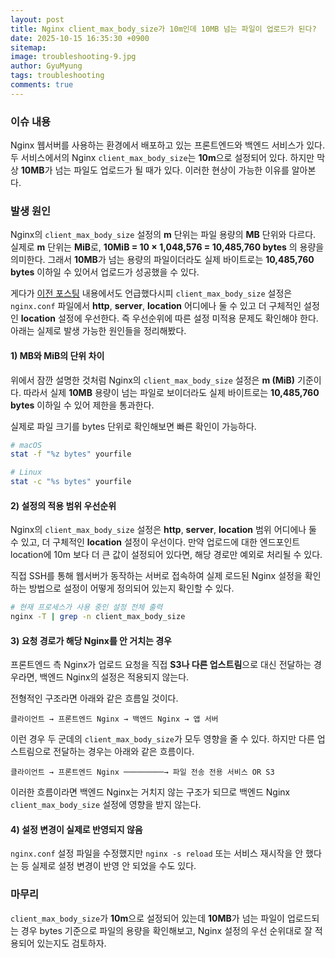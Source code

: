 ```yaml
---
layout:	post
title: Nginx client_max_body_size가 10m인데 10MB 넘는 파일이 업로드가 된다?
date: 2025-10-15 16:35:30 +0900
sitemap: 
image: troubleshooting-9.jpg
author: GyuMyung
tags: troubleshooting
comments: true
---
```


### 이슈 내용
Nginx 웹서버를 사용하는 환경에서 배포하고 있는 프론트엔드와 백엔드 서비스가 있다. 두 서비스에서의 Nginx `client_max_body_size`는 **10m**으로 설정되어 있다. 하지만 막상 **10MB**가 넘는 파일도 업로드가 될 때가 있다. 이러한 현상이 가능한 이유를 알아본다.

### 발생 원인
Nginx의 `client_max_body_size` 설정의 **m** 단위는 파일 용량의 **MB** 단위와 다르다. 실제로 **m** 단위는 **MiB**로, **10MiB = 10 × 1,048,576 = 10,485,760 bytes** 의 용량을 의미한다. 그래서 **10MB**가 넘는 용량의 파일이더라도 실제 바이트로는 **10,485,760 bytes** 이하일 수 있어서 업로드가 성공했을 수 있다.

게다가 [이전 포스팅](https://lgm1007.github.io/2025/10/14/413-Payload-Too-Large-Error/) 내용에서도 언급했다시피 `client_max_body_size` 설정은 `nginx.conf` 파일에서 **http**, **server**, **location** 어디에나 둘 수 있고 더 구체적인 설정인 **location** 설정에 우선한다. 즉 우선순위에 따른 설정 미적용 문제도 확인해야 한다. 아래는 실제로 발생 가능한 원인들을 정리해봤다.

#### 1) MB와 MiB의 단위 차이
위에서 잠깐 설명한 것처럼 Nginx의 `client_max_body_size` 설정은 **m (MiB)** 기준이다. 따라서 실제 **10MB** 용량이 넘는 파일로 보이더라도 실제 바이트로는 **10,485,760 bytes** 이하일 수 있어 제한을 통과한다.

실제로 파일 크기를 bytes 단위로 확인해보면 빠른 확인이 가능하다.

```bash
# macOS
stat -f "%z bytes" yourfile

# Linux
stat -c "%s bytes" yourfile
```

#### 2) 설정의 적용 범위 우선순위
Nginx의 `client_max_body_size` 설정은 **http**, **server**, **location** 범위 어디에나 둘 수 있고, 더 구체적인 **location** 설정이 우선이다. 만약 업로드에 대한 엔드포인트 location에 10m 보다 더 큰 값이 설정되어 있다면, 해당 경로만 예외로 처리될 수 있다.

직접 SSH를 통해 웹서버가 동작하는 서버로 접속하여 실제 로드된 Nginx 설정을 확인하는 방법으로 설정이 어떻게 정의되어 있는지 확인할 수 있다.

```bash
# 현재 프로세스가 사용 중인 설정 전체 출력
nginx -T | grep -n client_max_body_size
```

#### 3) 요청 경로가 해당 Nginx를 안 거치는 경우
프론트엔드 측 Nginx가 업로드 요청을 직접 **S3나 다른 업스트림**으로 대신 전달하는 경우라면, 백엔드 Nginx의 설정은 적용되지 않는다.

전형적인 구조라면 아래와 같은 흐름일 것이다.

```
클라이언트 → 프론트엔드 Nginx → 백엔드 Nginx → 앱 서버
```

이런 경우 두 군데의 `client_max_body_size`가 모두 영향을 줄 수 있다. 하지만 다른 업스트림으로 전달하는 경우는 아래와 같은 흐름이다.

```
클라이언트 → 프론트엔드 Nginx ─────────→ 파일 전송 전용 서비스 OR S3
```

이러한 흐름이라면 백엔드 Nginx는 거치지 않는 구조가 되므로 백엔드 Nginx `client_max_body_size` 설정에 영향을 받지 않는다.

#### 4) 설정 변경이 실제로 반영되지 않음
`nginx.conf` 설정 파일을 수정했지만 `nginx -s reload` 또는 서비스 재시작을 안 했다는 등 실제로 설정 변경이 반영 안 되었을 수도 있다.

### 마무리
`client_max_body_size`가 **10m**으로 설정되어 있는데 **10MB**가 넘는 파일이 업로드되는 경우 bytes 기준으로 파일의 용량을 확인해보고, Nginx 설정의 우선 순위대로 잘 적용되어 있는지도 검토하자.
